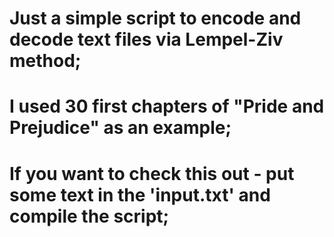 ﻿# Just a simple script to encode and decode text files via Lempel-Ziv method;
 # I used 30 first chapters of "Pride and Prejudice" as an example;
 # If you want to check this out - put some text in the 'input.txt' and compile the script;
